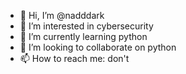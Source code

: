 - 👋 Hi, I’m @nadddark
- 👀 I’m interested in cybersecurity
- 🌱 I’m currently learning python
- 💞️ I’m looking to collaborate on python
- 📫 How to reach me: don't

<!---
nadddark/nadddark is a ✨ special ✨ repository because its `README.md` (this file) appears on your GitHub profile.
You can click the Preview link to take a look at your changes.
--->
